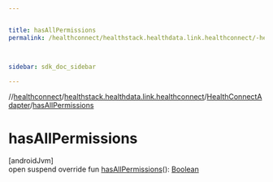 ```yaml
---


title: hasAllPermissions
permalink: /healthconnect/healthstack.healthdata.link.healthconnect/-health-connect-adapter/has-all-permissions.html



sidebar: sdk_doc_sidebar

---
```



//[healthconnect](/healthconnect.html)/[healthstack.healthdata.link.healthconnect](../index.html)/[HealthConnectAdapter](index.html)/[hasAllPermissions](has-all-permissions.html)



# hasAllPermissions



[androidJvm]\
open suspend override fun [hasAllPermissions](has-all-permissions.html)(): [Boolean](https://kotlinlang.org/api/latest/jvm/stdlib/kotlin/-boolean/index.html)






